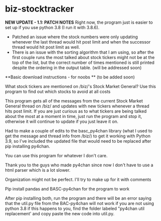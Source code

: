 # biz-stocktracker
**NEW UPDATE - 1.1: PATCH NOTES**
Right now, the program just is easier to set up if you use python 3.8 (I run it with 3.8.6).
- Patched an issue where the stock numbers were only updating whenever the last thread would hit post limit and when the successor thread would hit post limit as well.
- There is an issue with the sorting algorithm that I am using, so after the first couple runs the most talked about stock tickers might not be at the top of the list, but the correct number of times mentioned is still printed despite the ordering in the output table. (will be addressed soon)

**Basic download instructions - for noobs **
(to be added soon)







What stock tickers are mentioned on /biz/'s Stock Market General? Use this program to find out which stocks to avoid at all costs

This program gets all of the messages from the current Stock Market General thread on /biz/ and updates with new tickers
whenever a thread hits post limit. If you are just curious as to what tickers are being talked about the most at a
moment in time, just run the program and stop it, otherwise it will continue to update if you just leave it on.

Had to make a couple of edits to the basc_py4chan library (what I used to get the message and thread info from /biz/) to
get it working with Python 3.9, so I've included the updated file that would need to be replaced after pip installing
py4chan.

You can use this program for whatever I don't care. 

Thank you to the guys who made py4chan since now I don't have to use a html parser which is a lot slower. 

Organization might not be perfect. I'll try to make up for it with comments



Pip install pandas and BASC-py4chan for the program to work

After pip installing both, run the program and there will be an error saying that the util.py file from the BAC-py4chan will not work if you are not using python 3.8
if this happens to you, find the folder labeled "py4chan util replacement' and copy paste the new code into util.py.

